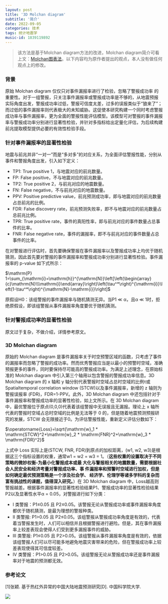 ```yaml
---
layout: post
title: '3D Molchan diagram'
subtitle: '简介'
date: 2022-09-05
categories: 技术
tags: 统计地震学
music-id: 1839119892
---
```


> 该方法是基于Molchan diagram方法的改进，Molchan diagram简介可看上文：[Molchan图表法](https://baozi.run/2022/08/30/Molchan%E5%9B%BE%E8%A1%A8%E6%B3%95.html)。以下内容均为原作者提出的观点，本人没有做任何观点上的修改。

### 背景

原始 Molchan diagram 仅仅只对事件漏报率进行了检验，忽略了警报成功率 的重要性。对于一组警报，只关注事件漏报率或警报成功率是不够的，从地震预报 实际角度出发，警报成功率过低，警报可信度太差，过多的误报类似于“狼来了”； 而过低的事件漏报率则代表极大的未知威胁。这促使本研究构建一个同时考虑警报 成功率与事件漏报率，更为全面的警报性能评估模型。该模型可对警报的事件漏报 率与警报成功率分别进行显著性检验，并针对多指标给出定量化评估，为后续构建 前兆提取模型提供必要的有效性检验手段。

### 针对事件漏报率的显著性检验

地震与前兆并非“一对一”而是“多对多”的对应关系，为全面评估警报性能，分别从事件和警报角度出发，引入如下定义：
* TP1: True positive 1，与地震对应的前兆数量。
* FP: False positive，不与地震对应的前兆数量。
* TP2: True positive 2，与前兆对应的地震数量。
* FN: False negative，不与前兆对应的地震数量。
* PPV: Positive predictive value，前兆预测成功率，即与地震对应的前兆数量占总前兆的比例。
* FDR: False discovery rate，前兆预测失败率，即不与地震对应的前兆数量占总前兆比例。
* TPR: True positive rate，事件的真阳性率，即与前兆对应的事件数量占总事件的比率。
* FNR: False negative rate，事件的漏报率，即不与前兆对应的事件数量占总事件的比率。

在对警报进行评估时，首先要确保警报在事件漏报率以及警报成功率上均优于随机猜测，因此首先要对警报的事件漏报率和警报成功率分别进行显著性检验。事件漏报率的 p-value 如下式所示：

$\mathrm{P} 1=\sum_{\mathrm{i}=\mathrm{h}}^{\mathrm{N}}\left[\left(\begin{array}{c}\mathrm{N}\\\mathrm{i}\end{array}\right)\left(\tau^*\right)^{\mathrm{i}}\left(1-\tau^*\right)^{\mathrm{N}-\mathrm{i}}\right]$

原假设H0：该组警报的事件漏报率与随机猜测无异。当P1 ≪ α，且α ≪ 1时，拒绝原假设，即该组警报从事件漏报率角度要优于随机猜测。

### 针对警报成功率的显著性检验

原文过于复杂，不做介绍，详情参考原文。

### 3D Molchan diagram

原始的 Molchan diagram 是事件漏报率关于时空预警区域的函数，只考虑了事件的漏报率而忽略了警报的成功率。然而优秀警报应当是以最小的预警时空域，准确预报更多的事件，同时要保持尽可能高的警报成功率。为满足上述理念，在原始标准的 Molchan diagram 中引入第三个轴用以包含警报的警报成功率信息。3D Molchan diagram 的 x 轴和 y 轴分别代表警报时空域占总时空域的比例τ或 Spatialtemporal correlation window (STCW)以及事件漏报率，新增的 z 轴则为警报误报率 (FDR)，FDR=1-PPV。此外，3D Molchan diagram 中还包括针对于事件漏报率和警报成功率的显著性检验，如上文所示。在 3D Molchan diagram 中，最优警报位于原点(0,0,0)代表着该组警报中无误报且无漏报。理论上 x 轴所代表的警报时空域占总时空域的比例是无法等于 0 的，但是随着地震预测预报研究的发展，STCW 会无限接近于0。为评估警报性能，重新定义评估分数如下：

$\operatorname{Loss}=\sqrt{\mathrm{w}_1 * \mathrm{STCW}^2+\mathrm{w}_2 * \mathrm{FNR}^2+\mathrm{w}_3 * \mathrm{FDR}^2}$

上式中 Loss 实际上是(STCW, FNR, FDR)到原点的加权距离，(w1, w2, w3)是根据这三个指标设置的权重，通常w1 = w2 = w3 = 1。（**这些权重的设置取决于不同策略的微妙权衡-为最小化警报成本或最 大化与警报相关的地震数量，需要根据社会人民安全和经济考量对警报成功率、事 件漏报率和预警时空域进行加权，但是如何确定最优预测策略是一个涉及社会学、 经济学、伦理学等诸多学科的复杂而富有挑战性的课题，值得深入研究。**）在 3D Molchan diagram 中，Loss越高则警报越差。根据事件漏报率的显著性检验结果P1、警报成功率的显著性检验结果P2以及显著性水平α = 0.05，对警报进行如下分类：
* I 类警报：P1≤0.05 且 P2≤0.05。该警报无论从警报成功率或事件漏报率角度都优于随机猜测，是最为理想的警报种类。
* II 类警报: P1>0.05 且 P2≤0.05。该组警报从警报成功率角度是有效的，代表着当警报发生时，人们可以相信并且根据警报进行避险。但是，其在事件漏报率上较差表现会使得人们受到更多漏报事件的威胁。
* III 类警报: P1≤0.05 且 P2>0.05。该组警报从事件漏报率角度是有效的，依据该组警报人们可以尽可能多地避免地震灾害带来的危险，但在警报成功率上较差表现使得其可信度较差。
* IV 类警报：P1>0.05 且 P2>0.05。该组警报无论从警报成功率还是事件漏报率对于地震的预测都无效。

### 参考论文

[1]张颖. 基于热红外异常的中国大陆地震预测研究[D]. 中国科学院大学.

![](https://lz.sinaimg.cn/nmw690/ebeef3aaly3h5vsnxdv9dj20w01kw17t.jpg)